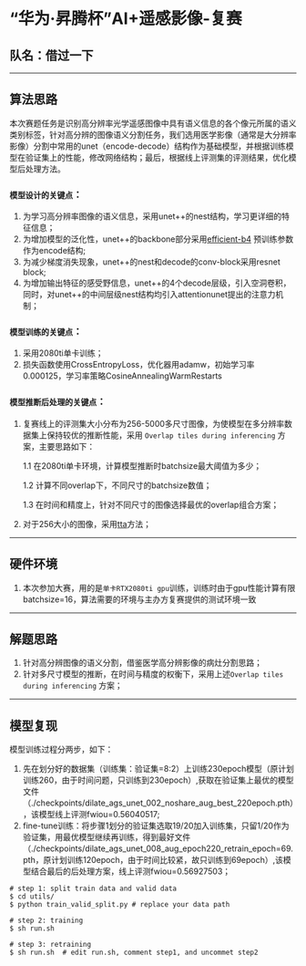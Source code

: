 # “华为·昇腾杯”AI+遥感影像-复赛

## 队名：借过一下

---
## 算法思路
本次赛题任务是识别高分辨率光学遥感图像中具有语义信息的各个像元所属的语义类别标签，针对高分辨的图像语义分割任务，我们选用医学影像（通常是大分辨率影像）分割中常用的unet（encode-decode）结构作为基础模型，并根据训练模型在验证集上的性能，修改网络结构；最后，根据线上评测集的评测结果，优化模型后处理方法。


### `模型设计的关键点`：

1. 为学习高分辨率图像的语义信息，采用unet++的nest结构，学习更详细的特征信息；
2. 为增加模型的泛化性，unet++的backbone部分采用[efficient-b4](https://arxiv.org/abs/1905.11946) 预训练参数作为encode结构;
3. 为减少梯度消失现象，unet++的nest和decode的conv-block采用resnet block;
4. 为增加输出特征的感受野信息，unet++的4个decode层级，引入空洞卷积，同时，对unet++的中间层级nest结构均引入attentionunet提出的注意力机制；

### `模型训练的关键点`： 

1. 采用2080ti单卡训练；
2. 损失函数使用CrossEntropyLoss，优化器用adamw，初始学习率0.000125，学习率策略CosineAnnealingWarmRestarts

### `模型推断后处理的关键点`： 

1. 复赛线上的评测集大小分布为256-5000多尺寸图像，为使模型在多分辨率数据集上保持较优的推断性能，采用 `Overlap tiles during inferencing` 方案，主要思路如下： 

    1.1 在2080ti单卡环境，计算模型推断时batchsize最大阈值为多少；

    1.2 计算不同overlap下，不同尺寸的batchsize数值；

    1.3 在时间和精度上，针对不同尺寸的图像选择最优的overlap组合方案；

2. 对于256大小的图像，采用[tta](https://github.com/qubvel/ttach)方法；


---
## 硬件环境
1. 本次参加大赛，用的是`单卡RTX2080ti gpu`训练，训练时由于gpu性能计算有限batchsize=16，算法需要的环境与主办方复赛提供的测试环境一致

---
## 解题思路
1. 针对高分辨图像的语义分割，借鉴医学高分辨影像的病灶分割思路；
2. 针对多尺寸模型的推断，在时间与精度的权衡下，采用上述`Overlap tiles during inferencing` 方案；

--- 
## 模型复现
模型训练过程分两步，如下：
1. 先在划分好的数据集（训练集：验证集=8:2）上训练230epoch模型（原计划训练260，由于时间问题，只训练到230epoch）,获取在验证集上最优的模型文件（./checkpoints/dilate_ags_unet_002_noshare_aug_best_220epoch.pth），该模型线上评测fwiou=0.56040517;
2. fine-tune训练：将步骤1划分的验证集选取19/20加入训练集，只留1/20作为验证集，用最优模型继续再训练，得到最好文件（./checkpoints/dilate_ags_unet_008_aug_epoch220_retrain_epoch=69.pth，原计划训练120epoch，由于时间比较紧，故只训练到69epoch）,该模型结合最后的后处理方案，线上评测fwiou=0.56927503；
```shell
# step 1: split train data and valid data
$ cd utils/
$ python train_valid_split.py # replace your data path 

# step 2: training
$ sh run.sh  

# step 3: retraining
$ sh run.sh  # edit run.sh, comment step1, and uncommet step2
```

